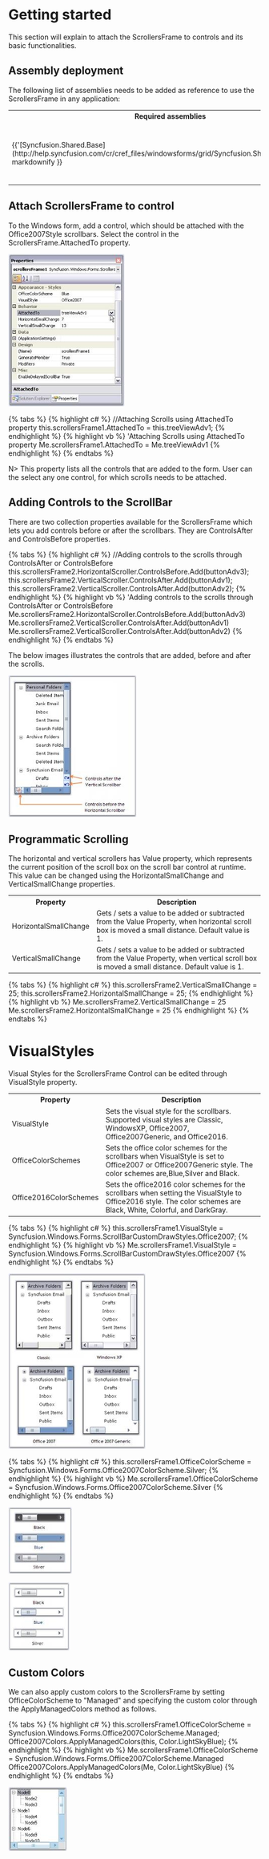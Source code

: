 # Getting started

This section will explain to attach the ScrollersFrame to controls and its basic functionalities.

## Assembly deployment

The following list of assemblies needs to be added as reference to use the ScrollersFrame in any application:

<table>
<tr>
<th>
Required assemblies<br/><br/></th><th>
Description<br/><br/></th></tr>
<tr>
<td>
{{'[Syncfusion.Shared.Base](http://help.syncfusion.com/cr/cref_files/windowsforms/grid/Syncfusion.Shared.Base.html#"")'| markdownify }}<br/><br/></td><td>
Syncfusion.Shared.Base contains style related properties and functionalities for the ScrollersFrame. <br/><br/></td></tr>
</table>

## Attach ScrollersFrame to control

To the Windows form, add a control, which should be attached with the Office2007Style scrollbars. Select the control in the ScrollersFrame.AttachedTo property.

![](ScrollersFrame_images/ScrollersFrame_img2.jpeg)

{% tabs %}
{% highlight c# %}
//Attaching Scrolls using AttachedTo property
this.scrollersFrame1.AttachedTo = this.treeViewAdv1;
{% endhighlight %}
{% highlight vb %}
'Attaching Scrolls using AttachedTo property
Me.scrollersFrame1.AttachedTo = Me.treeViewAdv1
{% endhighlight %}
{% endtabs %}

N> This property lists all the controls that are added to the form. User can the select any one control, for which scrolls needs to be attached.

## Adding Controls to the ScrollBar

There are two collection properties available for the ScrollersFrame which lets you add controls before or after the scrollbars. They are ControlsAfter and ControlsBefore properties.

{% tabs %}
{% highlight c# %}
//Adding controls to the scrolls through ControlsAfter or ControlsBefore
this.scrollersFrame2.HorizontalScroller.ControlsBefore.Add(buttonAdv3);
this.scrollersFrame2.VerticalScroller.ControlsAfter.Add(buttonAdv1);
this.scrollersFrame2.VerticalScroller.ControlsAfter.Add(buttonAdv2);
{% endhighlight %}
{% highlight vb %}
'Adding controls to the scrolls through ControlsAfter or ControlsBefore 
Me.scrollersFrame2.HorizontalScroller.ControlsBefore.Add(buttonAdv3)
Me.scrollersFrame2.VerticalScroller.ControlsAfter.Add(buttonAdv1)
Me.scrollersFrame2.VerticalScroller.ControlsAfter.Add(buttonAdv2)
{% endhighlight %}
{% endtabs %}

The below images illustrates the controls that are added, before and after the scrolls.

![](ScrollersFrame_images/ScrollersFrame_img4.jpeg)

## Programmatic Scrolling

The horizontal and vertical scrollers has Value property, which represents the current position of the scroll box on the scroll bar control at runtime. This value can be changed using the HorizontalSmallChange and VerticalSmallChange properties.


<table>
<tr>
<th>
Property</th><th>
Description</th></tr>
<tr>
<td>
HorizontalSmallChange</td><td>
Gets / sets a value to be added or subtracted from the Value Property, when horizontal scroll box is moved a small distance. Default value is 1.</td></tr>
<tr>
<td>
VerticalSmallChange</td><td>
Gets / sets a value to be added or subtracted from the Value Property, when vertical scroll box is moved a small distance. Default value is 1.</td></tr>
</table>

{% tabs %}
{% highlight c# %}
this.scrollersFrame2.VerticalSmallChange = 25;
this.scrollersFrame2.HorizontalSmallChange = 25;
{% endhighlight %}
{% highlight vb %}
Me.scrollersFrame2.VerticalSmallChange = 25
Me.scrollersFrame2.HorizontalSmallChange  = 25
{% endhighlight %}
{% endtabs %}

# VisualStyles

Visual Styles for the ScrollersFrame Control can be edited through VisualStyle property.	


<table>
<tr>
<th>
Property</th><th>
Description</th></tr>
<tr>
<td>
VisualStyle</td><td>
Sets the visual style for the scrollbars. Supported visual styles are Classic, WindowsXP, Office2007, Office2007Generic, and Office2016.</td></tr>
<tr>
<td>
OfficeColorSchemes</td><td>
Sets the office color schemes for the scrollbars when VisualStyle is set to Office2007 or Office2007Generic style. The color schemes are,Blue,Silver and Black.</td></tr>
<tr>
<td>
Office2016ColorSchemes
</td>
<td>
Sets the office2016 color schemes for the scrollbars when setting the VisualStyle to Office2016 style. The color schemes are Black, White, Colorful, and DarkGray.
</td>
</tr>
</table>

{% tabs %}
{% highlight c# %}
this.scrollersFrame1.VisualStyle = Syncfusion.Windows.Forms.ScrollBarCustomDrawStyles.Office2007;
{% endhighlight %}
{% highlight vb %}
Me.scrollersFrame1.VisualStyle = Syncfusion.Windows.Forms.ScrollBarCustomDrawStyles.Office2007
{% endhighlight %}
{% endtabs %}

![](ScrollersFrame_images/ScrollersFrame_img5.jpeg)

{% tabs %}
{% highlight c# %}
this.scrollersFrame1.OfficeColorScheme = Syncfusion.Windows.Forms.Office2007ColorScheme.Silver;
{% endhighlight %}
{% highlight vb %}
Me.scrollersFrame1.OfficeColorScheme = Syncfusion.Windows.Forms.Office2007ColorScheme.Silver
{% endhighlight %}
{% endtabs %}

![](ScrollersFrame_images/ScrollersFrame_img6.jpeg)



![](ScrollersFrame_images/ScrollersFrame_img7.jpeg)



## Custom Colors

We can also apply custom colors to the ScrollersFrame by setting OfficeColorScheme to "Managed" and specifying the custom color through the ApplyManagedColors method as follows.

{% tabs %}
{% highlight c# %}
this.scrollersFrame1.OfficeColorScheme = Syncfusion.Windows.Forms.Office2007ColorScheme.Managed;
Office2007Colors.ApplyManagedColors(this, Color.LightSkyBlue);
{% endhighlight %}
{% highlight vb %}
Me.scrollersFrame1.OfficeColorScheme = Syncfusion.Windows.Forms.Office2007ColorScheme.Managed
Office2007Colors.ApplyManagedColors(Me, Color.LightSkyBlue)
{% endhighlight %}
{% endtabs %}

![](ScrollersFrame_images/ScrollersFrame_img8.jpeg)